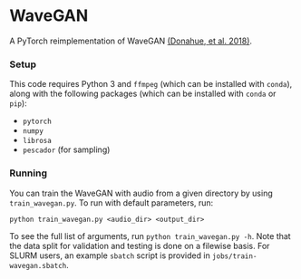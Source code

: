 # WaveGAN

A PyTorch reimplementation of WaveGAN
[(Donahue, et al. 2018)](https://arxiv.org/abs/1802.04208).


### Setup
This code requires Python 3 and `ffmpeg` (which can be installed with `conda`),
along with the following packages (which can be installed with `conda`  or `pip`):
* `pytorch`
* `numpy`
* `librosa`
* `pescador` (for sampling)


### Running
You can train the WaveGAN with audio from a given directory by using
`train_wavegan.py`. To run with default parameters, run:

`python train_wavegan.py <audio_dir> <output_dir>`

To see the full list of arguments, run `python train_wavegan.py -h`. Note that
the data split for validation and testing is done on a filewise basis. For SLURM
users, an example `sbatch` script is provided in `jobs/train-wavegan.sbatch`.

